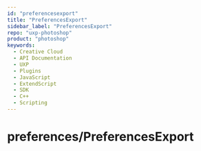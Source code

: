```yaml
---
id: "preferencesexport"
title: "PreferencesExport"
sidebar_label: "PreferencesExport"
repo: "uxp-photoshop"
product: "photoshop"
keywords:
  - Creative Cloud
  - API Documentation
  - UXP
  - Plugins
  - JavaScript
  - ExtendScript
  - SDK
  - C++
  - Scripting
---
```


# preferences/PreferencesExport
